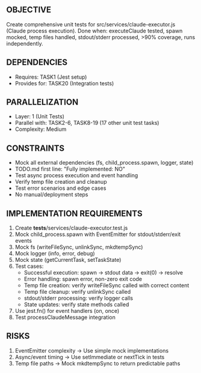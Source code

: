 ## OBJECTIVE
Create comprehensive unit tests for src/services/claude-executor.js (Claude process execution).
Done when: executeClaude tested, spawn mocked, temp files handled, stdout/stderr processed, >90% coverage, runs independently.

## DEPENDENCIES
- Requires: TASK1 (Jest setup)
- Provides for: TASK20 (Integration tests)

## PARALLELIZATION
- Layer: 1 (Unit Tests)
- Parallel with: TASK2-6, TASK8-19 (17 other unit test tasks)
- Complexity: Medium

## CONSTRAINTS
- Mock all external dependencies (fs, child_process.spawn, logger, state)
- TODO.md first line: "Fully implemented: NO"
- Test async process execution and event handling
- Verify temp file creation and cleanup
- Test error scenarios and edge cases
- No manual/deployment steps

## IMPLEMENTATION REQUIREMENTS
1. Create __tests__/services/claude-executor.test.js
2. Mock child_process.spawn with EventEmitter for stdout/stderr/exit events
3. Mock fs (writeFileSync, unlinkSync, mkdtempSync)
4. Mock logger (info, error, debug)
5. Mock state (getCurrentTask, setTaskState)
6. Test cases:
   - Successful execution: spawn → stdout data → exit(0) → resolve
   - Error handling: spawn error, non-zero exit code
   - Temp file creation: verify writeFileSync called with correct content
   - Temp file cleanup: verify unlinkSync called
   - stdout/stderr processing: verify logger calls
   - State updates: verify state methods called
7. Use jest.fn() for event handlers (on, once)
8. Test processClaudeMessage integration

## RISKS
1. EventEmitter complexity → Use simple mock implementations
2. Async/event timing → Use setImmediate or nextTick in tests
3. Temp file paths → Mock mkdtempSync to return predictable paths
